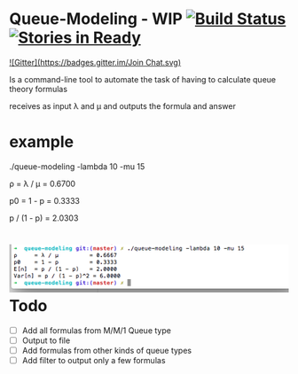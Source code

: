 
Queue-Modeling - WIP [![Build Status](https://travis-ci.org/raphaeljlps/queue-modeling.svg?branch=master)](https://travis-ci.org/raphaeljlps/queue-modeling)[![Stories in Ready](https://badge.waffle.io/raphaeljlps/queue-modeling.png?label=bug&title=bugs)](https://waffle.io/raphaeljlps/queue-modeling)
==============
[![Gitter](https://badges.gitter.im/Join Chat.svg)](https://gitter.im/raphaeljlps/queue-modeling?utm_source=badge&utm_medium=badge&utm_campaign=pr-badge&utm_content=badge)

Is a command-line tool to automate the task of having to calculate
queue theory formulas

receives as input  λ and μ
and outputs the formula and answer

example
=======

./queue-modeling -lambda 10 -mu 15 

ρ  = λ / μ  = 0.6700 

p0 = 1 - p  = 0.3333

p / (1 - p) = 2.0303

![screenshot](screenshot.png)
Todo
==========
- [ ] Add all formulas from M/M/1 Queue type
- [ ] Output to file
- [ ] Add formulas from other kinds of queue types
- [ ] Add filter to output only a few formulas
